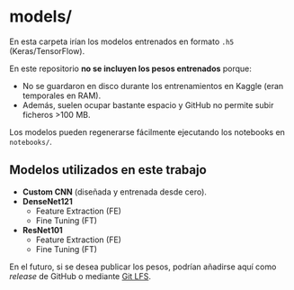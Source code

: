 # models/

En esta carpeta irían los modelos entrenados en formato `.h5` (Keras/TensorFlow).  

En este repositorio **no se incluyen los pesos entrenados** porque:  
- No se guardaron en disco durante los entrenamientos en Kaggle (eran temporales en RAM).  
- Además, suelen ocupar bastante espacio y GitHub no permite subir ficheros >100 MB.  

Los modelos pueden regenerarse fácilmente ejecutando los notebooks en `notebooks/`.  

## Modelos utilizados en este trabajo
- **Custom CNN** (diseñada y entrenada desde cero).  
- **DenseNet121**  
  - Feature Extraction (FE)  
  - Fine Tuning (FT)  
- **ResNet101**  
  - Feature Extraction (FE)  
  - Fine Tuning (FT)  

En el futuro, si se desea publicar los pesos, podrían añadirse aquí como *release* de GitHub o mediante [Git LFS](https://git-lfs.com/).
